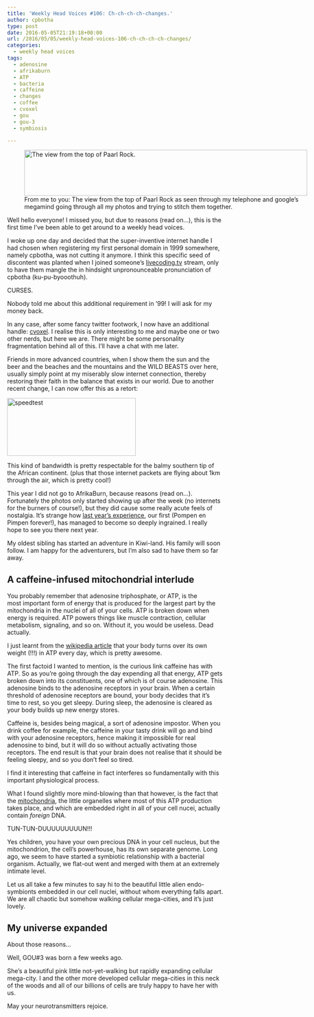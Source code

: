 ```yaml
---
title: 'Weekly Head Voices #106: Ch-ch-ch-ch-changes.'
author: cpbotha
type: post
date: 2016-05-05T21:19:18+00:00
url: /2016/05/05/weekly-head-voices-106-ch-ch-ch-ch-changes/
categories:
  - weekly head voices
tags:
  - adenosine
  - afrikaburn
  - ATP
  - bacteria
  - caffeine
  - changes
  - coffee
  - cvoxel
  - gou
  - gou-3
  - symbiosis

---
```

<figure id="attachment_2394" aria-describedby="caption-attachment-2394" style="width: 660px" class="wp-caption alignnone"><a href="https://cpbotha.net/wp-content/uploads/2016/05/view_from_paarl_rock.jpg" data-rel="lightbox-image-0" data-rl_title="" data-rl_caption="" title=""><img data-attachment-id="2394" data-permalink="https://cpbotha.net/2016/05/05/weekly-head-voices-106-ch-ch-ch-ch-changes/view_from_paarl_rock/" data-orig-file="https://cpbotha.net/wp-content/uploads/2016/05/view_from_paarl_rock.jpg" data-orig-size="8719,1413" data-comments-opened="1" data-image-meta="{&quot;aperture&quot;:&quot;0&quot;,&quot;credit&quot;:&quot;&quot;,&quot;camera&quot;:&quot;LG-D855&quot;,&quot;caption&quot;:&quot;&quot;,&quot;created_timestamp&quot;:&quot;1458659608&quot;,&quot;copyright&quot;:&quot;&quot;,&quot;focal_length&quot;:&quot;3.9700000286102&quot;,&quot;iso&quot;:&quot;0&quot;,&quot;shutter_speed&quot;:&quot;0&quot;,&quot;title&quot;:&quot;&quot;,&quot;orientation&quot;:&quot;0&quot;}" data-image-title="view_from_paarl_rock" data-image-description="" data-medium-file="https://cpbotha.net/wp-content/uploads/2016/05/view_from_paarl_rock-300x49.jpg" data-large-file="https://cpbotha.net/wp-content/uploads/2016/05/view_from_paarl_rock-1024x166.jpg" class="size-large wp-image-2394" src="https://cpbotha.net/wp-content/uploads/2016/05/view_from_paarl_rock-1024x166.jpg" alt="The view from the top of Paarl Rock." width="660" height="107" srcset="https://cpbotha.net/wp-content/uploads/2016/05/view_from_paarl_rock-1024x166.jpg 1024w, https://cpbotha.net/wp-content/uploads/2016/05/view_from_paarl_rock-300x49.jpg 300w, https://cpbotha.net/wp-content/uploads/2016/05/view_from_paarl_rock-768x124.jpg 768w" sizes="(max-width: 709px) 85vw, (max-width: 909px) 67vw, (max-width: 984px) 61vw, (max-width: 1362px) 45vw, 600px" /></a><figcaption id="caption-attachment-2394" class="wp-caption-text">From me to you: The view from the top of Paarl Rock as seen through my telephone and google&#8217;s megamind going through all my photos and trying to stitch them together.</figcaption></figure> 

Well hello everyone! I missed you, but due to reasons (read on&#8230;), this is the first time I&#8217;ve been able to get around to a weekly head voices.

I woke up one day and decided that the super-inventive internet handle I had chosen when registering my first personal domain in 1999 somewhere, namely cpbotha, was not cutting it anymore. I think this specific seed of discontent was planted when I joined someone&#8217;s [livecoding.tv][1] stream, only to have them mangle the in hindsight unpronounceable pronunciation of cpbotha (ku-pu-byooothuh).

CURSES.

Nobody told me about this additional requirement in &#8217;99! I will ask for my money back.

In any case, after some fancy twitter footwork, I now have an additional handle: [cvoxel][2]. I realise this is only interesting to me and maybe one or two other nerds, but here we are. There might be some personality fragmentation behind all of this. I&#8217;ll have a chat with me later.

Friends in more advanced countries, when I show them the sun and the beer and the beaches and the mountains and the WILD BEASTS over here, usually simply point at my miserably slow internet connection, thereby restoring their faith in the balance that exists in our world. Due to another recent change, I can now offer this as a retort:

<a href="https://cpbotha.net/wp-content/uploads/2016/05/speedtest.png" data-rel="lightbox-image-1" data-rl_title="" data-rl_caption="" title=""><img data-attachment-id="2396" data-permalink="https://cpbotha.net/2016/05/05/weekly-head-voices-106-ch-ch-ch-ch-changes/speedtest/" data-orig-file="https://cpbotha.net/wp-content/uploads/2016/05/speedtest.png" data-orig-size="300,135" data-comments-opened="1" data-image-meta="{&quot;aperture&quot;:&quot;0&quot;,&quot;credit&quot;:&quot;&quot;,&quot;camera&quot;:&quot;&quot;,&quot;caption&quot;:&quot;&quot;,&quot;created_timestamp&quot;:&quot;0&quot;,&quot;copyright&quot;:&quot;&quot;,&quot;focal_length&quot;:&quot;0&quot;,&quot;iso&quot;:&quot;0&quot;,&quot;shutter_speed&quot;:&quot;0&quot;,&quot;title&quot;:&quot;&quot;,&quot;orientation&quot;:&quot;0&quot;}" data-image-title="speedtest" data-image-description="" data-medium-file="https://cpbotha.net/wp-content/uploads/2016/05/speedtest-300x135.png" data-large-file="https://cpbotha.net/wp-content/uploads/2016/05/speedtest.png" class="alignnone size-full wp-image-2396" src="https://cpbotha.net/wp-content/uploads/2016/05/speedtest.png" alt="speedtest" width="300" height="135" /></a>

This kind of bandwidth is pretty respectable for the balmy southern tip of the African continent. (plus that those internet packets are flying about 1km through the air, which is pretty cool!)

This year I did not go to AfrikaBurn, because reasons (read on&#8230;). Fortunately the photos only started showing up after the week (no internets for the burners of course!), but they did cause some really acute feels of nostalgia. It&#8217;s strange how [last year&#8217;s experience][3], our first (Pompen en Pimpen forever!), has managed to become so deeply ingrained. I really hope to see you there next year.

My oldest sibling has started an adventure in Kiwi-land. His family will soon follow. I am happy for the adventurers, but I&#8217;m also sad to have them so far away.

## A caffeine-infused mitochondrial interlude

You probably remember that adenosine triphosphate, or ATP, is the most important form of energy that is produced for the largest part by the mitochondria in the nuclei of all of your cells. ATP is broken down when energy is required. ATP powers things like muscle contraction, cellular metabolism, signaling, and so on. Without it, you would be useless. Dead actually.

I just learnt from the [wikipedia article][4] that your body turns over its own weight (!!!) in ATP every day, which is pretty awesome.

The first factoid I wanted to mention, is the curious link caffeine has with ATP. So as you&#8217;re going through the day expending all that energy, ATP gets broken down into its constituents, one of which is of course adenosine. This adenosine binds to the adenosine receptors in your brain. When a certain threshold of adenosine receptors are bound, your body decides that it&#8217;s time to rest, so you get sleepy. During sleep, the adenosine is cleared as your body builds up new energy stores.

Caffeine is, besides being magical, a sort of adenosine impostor. When you drink coffee for example, the caffeine in your tasty drink will go and bind with your adenosine receptors, hence making it impossible for real adenosine to bind, but it will do so without actually activating those receptors. The end result is that your brain does not realise that it should be feeling sleepy, and so you don&#8217;t feel so tired.

I find it interesting that caffeine in fact interferes so fundamentally with this important physiological process.

What I found slightly more mind-blowing than that however, is the fact that the [mitochondria][5], the little organelles where most of this ATP production takes place, and which are embedded right in all of your cell nucei, actually contain _foreign_ DNA.

TUN-TUN-DUUUUUUUUUN!!!

Yes children, you have your own precious DNA in your cell nucleus, but the mitochondrion, the cell&#8217;s powerhouse, has its own separate genome. Long ago, we seem to have started a symbiotic relationship with a bacterial organism. Actually, we flat-out went and merged with them at an extremely intimate level.

Let us all take a few minutes to say hi to the beautiful little alien endo-symbionts embedded in our cell nuclei, without whom everything falls apart. We are all chaotic but somehow walking cellular mega-cities, and it&#8217;s just lovely.

## My universe expanded

About those reasons&#8230;

Well, GOU#3 was born a few weeks ago.

She&#8217;s a beautiful pink little not-yet-walking but rapidly expanding cellular mega-city. I and the other more developed cellular mega-cities in this neck of the woods and all of our billions of cells are truly happy to have her with us.

May your neurotransmitters rejoice.

&nbsp;

 [1]: https://www.livecoding.tv/livestreams/
 [2]: https://twitter.com/cvoxel
 [3]: /2015/06/14/weekly-head-voices-91-theyre-back/
 [4]: https://en.wikipedia.org/wiki/Adenosine_triphosphate
 [5]: https://en.wikipedia.org/wiki/Mitochondrion
